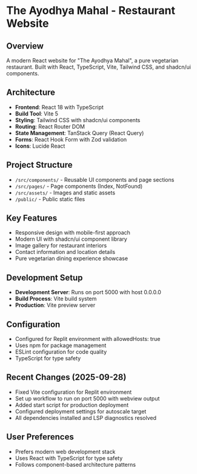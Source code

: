 # The Ayodhya Mahal - Restaurant Website

## Overview
A modern React website for "The Ayodhya Mahal", a pure vegetarian restaurant. Built with React, TypeScript, Vite, Tailwind CSS, and shadcn/ui components.

## Architecture
- **Frontend**: React 18 with TypeScript
- **Build Tool**: Vite 5
- **Styling**: Tailwind CSS with shadcn/ui components
- **Routing**: React Router DOM
- **State Management**: TanStack Query (React Query)
- **Forms**: React Hook Form with Zod validation
- **Icons**: Lucide React

## Project Structure
- `/src/components/` - Reusable UI components and page sections
- `/src/pages/` - Page components (Index, NotFound)
- `/src/assets/` - Images and static assets
- `/public/` - Public static files

## Key Features
- Responsive design with mobile-first approach
- Modern UI with shadcn/ui component library
- Image gallery for restaurant interiors
- Contact information and location details
- Pure vegetarian dining experience showcase

## Development Setup
- **Development Server**: Runs on port 5000 with host 0.0.0.0
- **Build Process**: Vite build system
- **Production**: Vite preview server

## Configuration
- Configured for Replit environment with allowedHosts: true
- Uses npm for package management
- ESLint configuration for code quality
- TypeScript for type safety

## Recent Changes (2025-09-28)
- Fixed Vite configuration for Replit environment
- Set up workflow to run on port 5000 with webview output
- Added start script for production deployment
- Configured deployment settings for autoscale target
- All dependencies installed and LSP diagnostics resolved

## User Preferences
- Prefers modern web development stack
- Uses React with TypeScript for type safety
- Follows component-based architecture patterns